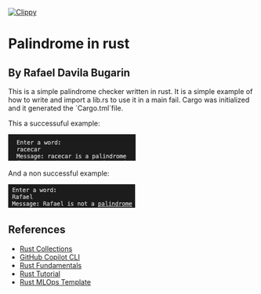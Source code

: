 [![Clippy](https://github.com/nogibjj/rd278-w7-rust/actions/workflows/actions.yml/badge.svg)](https://github.com/nogibjj/rd278-w7-rust/actions/workflows/actions.yml)

# Palindrome in rust
## By Rafael Davila Bugarin

This is a simple palindrome checker written in rust. It is a simple example of how to write and import a lib.rs to use it in a main fail. Cargo was initialized and it generated the ´Cargo.tml´file.

This a successuful example:

![image](https://github.com/nogibjj/rd278-w7-rust/blob/main/static/racecar.png)

And a non successful example:

![image2](https://github.com/nogibjj/rd278-w7-rust/blob/main/static/Rafael.png)


## References

* [Rust Collections](https://doc.rust-lang.org/std/collections/index.html)
* [GitHub Copilot CLI](https://www.npmjs.com/package/@githubnext/github-copilot-cli)
* [Rust Fundamentals](https://github.com/alfredodeza/rust-fundamentals)
* [Rust Tutorial](https://nogibjj.github.io/rust-tutorial/)
* [Rust MLOps Template](https://github.com/nogibjj/mlops-template)
